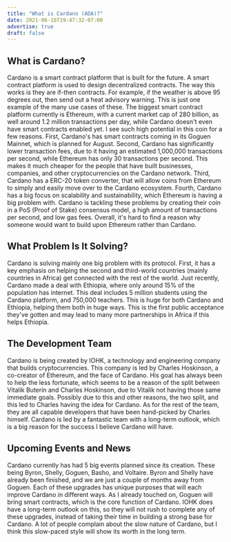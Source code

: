 ```yaml
---
title: "What is Cardano (ADA)?"
date: 2021-06-16T19:47:32-07:00
advertise: true
draft: false
---
```



## What is Cardano?

Cardano is a smart contract platform that is built for the future. A smart contract platform is used to design decentralized contracts. The way this works is they are if-then contracts. For example, if the weather is above 95 degrees out, then send out a heat advisory warning. This is just one example of the many use cases of these. The biggest smart contract platform currently is Ethereum, with a current market cap of 280 billion, as well around 1.2 million transactions per day, while Cardano doesn't even have smart contracts enabled yet. I see such high potential in this coin for a few reasons. First, Cardano's has smart contracts coming in its Goguen Mainnet, which is planned for August. Second, Cardano has significantly lower transaction fees, due to it having an estimated 1,000,000 transactions per second, while Ethereum has only 30 transactions per second. This makes it much cheaper for the people that have built businesses, companies, and other cryptocurrencies on the Cardano network. Third, Cardano has a ERC-20 token converter, that will allow coins from Ethereum to simply and easily move over to the Cardano ecosystem. Fourth, Cardano has a big focus on scalability and sustainability, which Ethereum is having a big problem with. Cardano is tackling these problems by creating their coin in a PoS (Proof of Stake) consensus model, a high amount of transactions per second, and low gas fees. Overall, it's hard to find a reason why someone would want to build upon Ethereum rather than Cardano.


## What Problem Is It Solving?

Cardano is solving mainly one big problem with its protocol. First, it has a key emphasis on helping the second and third-world countries (mainly countries in Africa) get connected with the rest of the world. Just recently, Cardano made a deal with Ethiopia, where only around 15% of the population has internet. This deal includes 5 million students using the Cardano platform, and 750,000 teachers. This is huge for both Cardano and Ethiopia, helping them both in huge ways. This is the first public acceptance they've gotten and may lead to many more partnerships in Africa if this helps Ethiopia.

## The Development Team

Cardano is being created by IOHK, a technology and engineering company that builds cryptocurrencies. This company is led by Charles Hoskinson, a co-creator of Ethereum, and the face of Cardano. His goal has always been to help the less fortunate, which seems to be a reason of the split between Vitalik Buterin and Charles Hoskinson, due to Vitalik not having those same immediate goals. Possibly due to this and other reasons, the two split, and this led to Charles having the idea for Cardano. As for the rest of the team, they are all capable developers that have been hand-picked by Charles himself. Cardano is led by a fantastic team with a long-term outlook, which is a big reason for the success I believe Cardano will have.

## Upcoming Events and News

Cardano currently has had 5 big events planned since its creation. These being Byron, Shelly, Goguen, Basho, and Voltaire. Byron and Shelly have already been finished, and we are just a couple of months away from Goguen. Each of these upgrades has unique purposes that will each improve Cardano in different ways. As I already touched on, Goguen will bring smart contracts, which is the core function of Cardano. IOHK does have a long-term outlook on this, so they will not rush to complete any of these upgrades, instead of taking their time in building a strong base for Cardano. A lot of people complain about the slow nature of Cardano, but I think this slow-paced style will show its worth in the long term.

